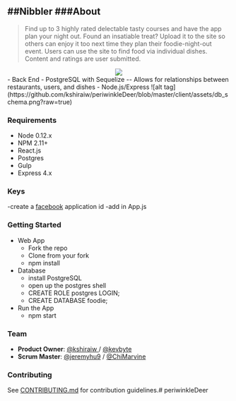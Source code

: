 ##Nibbler
###About  
----------
> Find up to 3 highly rated delectable tasty courses and have the app plan your night out. Found an insatiable treat? Upload it to the site so others can enjoy it too next time they plan their foodie-night-out event.
> Users can use the site to find food via individual dishes. Content and ratings are user submitted.
<center><img src='./client/assets/profile.png></center>

### Table of Contents

 - [Tech Stack](#tech-stack)
 - [Requirements](#requirements)
 - [Keys](#keys)
 - [Getting Started](#getting-started)
 - [Team](#team)
 - [Contributing](#contributing)

### Tech Stack
 - Front End
   - React -- Utilizes fast rendering using a virtual DOM
   - GoogleMaps API -- Shows restaurant locations and links to Google Maps Navigation
   - Facebook SDK 
   - Bootstrap
<center><img src='./client/assets/map.png></center>
 - Back End
   - PostgreSQL with Sequelize -- Allows for relationships between restaurants, users, and dishes
   - Node.js/Express
![alt tag](https://github.com/kshiraiw/periwinkleDeer/blob/master/client/assets/db_schema.png?raw=true)

### Requirements

- Node 0.12.x
- NPM 2.11+
- React.js
- Postgres
- Gulp
- Express 4.x

### Keys
-create a [facebook](https://developers.facebook.com/) application id 
-add in App.js 


### Getting Started

 - Web App
   - Fork the repo
   - Clone from your fork
   - npm install
 - Database
   - install PostgreSQL
   - open up the postgres shell
   - CREATE ROLE postgres LOGIN;
   - CREATE DATABASE foodie;
 - Run the App
   - npm start
 
### Team
  - __Product Owner__: [@kshiraiw ](https://github.com/kshiraiw)/ [@kevbyte](https://github.com/kevbyte)
  - __Scrum Master__: [@jeremyhu9](https://github.com/jeremyhu9) / [@ChiMarvine](https://github.com/chimarvine)
  
### Contributing

See [CONTRIBUTING.md](CONTRIBUTING.md) for contribution guidelines.# periwinkleDeer
